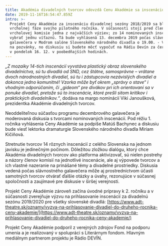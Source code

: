 ```yaml
---
title: Akadémia divadelných tvorcov odovzdá Cenu Akadémie sa inscenáciu sezóny!
date: 2019-11-16T16:54:47.859Z
intro: >-
  Projekt Ceny Akadémie za inscenáciu divadelnej sezóny 2018/2019 sa blíži k
  vrcholnej fáze svojho pilotného ročníka. V súčasnosti stojí pred členmi
  vrcholovej komisie jedna z najväčších výziev; zo 14 nominovaných inscenácií
  vybrať jednu víťaznú. Tá bude vyhlásená 13. decembra 2019 počas slávnostného
  galavečera v Modrom salóne Slovenského národného divadla o 19.00. - Večer je
  na pozvánky, no diskusiu si budete môcť vypočuť na Rádiu Devín za čerstva hneď
  v pondelok 16. 12. v poobedňajších hodinách.
---
```

_„Z mozaiky 14-tich inscenácií vyvstáva plastický obraz slovenského divadelníctva, sú tu divadlá od SND, cez štátne, samosprávne – vrátane dvoch národnostných divadiel, sú tu i zástupcovia nezávislých divadiel a dokonca jedno komunitné! Vzorka môže byť okrem „správy o stave“ i vhodným odporúčaním, či „gideom“ pre divákov pri ich orientovaní sa v ponuke divadiel, pretože sú to inscenácie, ktoré prešli sitom kritikov i praktických divadelníkov.“_, dodáva na margo nominácií Viki Janoušková, prezidentka Akadémie divadelných tvorcov.

Neoddeliteľnou súčasťou programu decembrového galavečera je moderovaná diskusia s tvorcami nominovaných inscenácií. Pod réžiu 1. ročníka vyhlásenia Ceny Akadémie sa podpíše Matúš Bachynec a diskusiu bude viesť lektorka dramaturgie Slovenského národného divadla Miriam Kičiňová.

Stretnutie tvorcov 14 rôznych inscenácií z celého Slovenska na jednom javisku je jedinečným počinom. Dôležitou zložkou dialógu, ktorý chce Akadémia divadelných tvorcov ako platforma aktivizovať, sú nielen postrehy a názory členov komisií na jednotlivé inscenácie, ale aj výpovede tvorcov a ich vlastné nazeranie na prinášané témy a divadelné prostriedky. Diskusia vedená počas slávnostného galavečera môže aj prostredníctvom účasti samotných tvorcov otvárať ďalšie otázky a úvahy, rezonujúce v súčasnej spoločnosti a zaujímavé pre diskusie v širšej verejnosti.

Projekt Ceny Akadémie zároveň začína úvodné prípravy k 2. ročníku a v súčasnosti zverejňuje výzvu na prihlasovanie inscenácií za divadelnú sezónu 2019/2020 pre všetky slovenské divadlá: [https://www.adt-theatre.sk/oznamy/vyzva-na-prihlasovanie-divadiel-do-druheho-rocnika-ceny-akademie/](https://www.adt-theatre.sk/oznamy/vyzva-na-prihlasovanie-divadiel-do-druheho-rocnika-ceny-akademie/)

Projekt Ceny Akadémie podporil z verejných zdrojov Fond na podporu umenia a je realizovaný v spolupráci s Literárnym fondom. Hlavným mediálnym partnerom projektu je Rádio DEVÍN.
